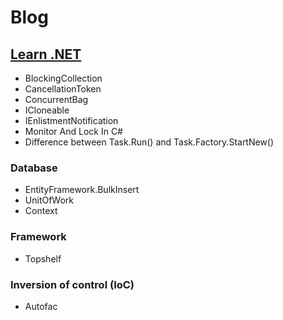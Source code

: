 # Blog
## [Learn .NET]([https://github.com/username/repository](https://github.com/amircsdev/Blog/tree/main/Learn%20.NET))

- BlockingCollection<T>
- CancellationToken
- ConcurrentBag<T>
- ICloneable
- IEnlistmentNotification
- Monitor And Lock In C#
- Difference between Task.Run() and Task.Factory.StartNew()
### Database
- EntityFramework.BulkInsert
- UnitOfWork
- Context
### Framework
- Topshelf
### Inversion of control (IoC)
- Autofac
